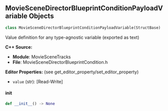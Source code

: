 ## MovieSceneDirectorBlueprintConditionPayloadVariable Objects

```python
class MovieSceneDirectorBlueprintConditionPayloadVariable(StructBase)
```

Value definition for any type-agnostic variable (exported as text)

**C++ Source:**

- **Module**: MovieSceneTracks
- **File**: MovieSceneDirectorBlueprintCondition.h

**Editor Properties:** (see get_editor_property/set_editor_property)

- ``value`` (str):  [Read-Write]

<a id="unreal.MovieSceneDirectorBlueprintConditionPayloadVariable.__init__"></a>

#### __init__

```python
def __init__() -> None
```

<a id="unreal.MovieSceneCameraShakeSourceTrigger"></a>